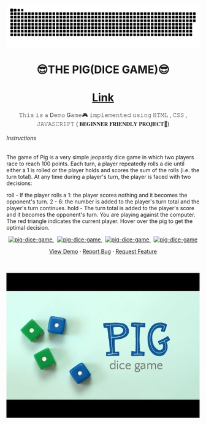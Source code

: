 
<a href=#><img src="snake.svg"></a>
<br>
<h1 align="center"> <strong> 😎THE PIG(DICE GAME)😎 </strong> </h1> 
<h1 align="center"><a href="https://thowfeeksalim.github.io/pig-dice-game">Link</a></h1>
<p align="center">
𝚃𝚑𝚒𝚜 𝚒𝚜 𝚊 D𝚎𝚖𝚘 G𝚊𝚖𝚎🎮 𝚒𝚖𝚙𝚕𝚎𝚖𝚎𝚗𝚝𝚎𝚍 𝚞𝚜𝚒𝚗𝚐 𝙷𝚃𝙼𝙻 , 𝙲𝚂𝚂 , 𝙹𝙰𝚅𝙰𝚂𝙲𝚁𝙸𝙿𝚃  ( 𝐁𝐄𝐆𝐈𝐍𝐍𝐄𝐑 𝐅𝐑𝐈𝐄𝐍𝐃𝐋𝐘 𝐏𝐑𝐎𝐉𝐄𝐂𝐓🧒)
</p>
<H6>Instructions</H6>
The game of Pig is a very simple jeopardy dice game in which two players race to reach 100 points. Each turn, a player repeatedly rolls a die until either a 1 is rolled or the player holds and scores the sum of the rolls (i.e. the turn total). At any time during a player's turn, the player is faced with two decisions:

roll - If the player rolls a
1: the player scores nothing and it becomes the opponent's turn.
2 - 6: the number is added to the player's turn total and the player's turn continues.
hold - The turn total is added to the player's score and it becomes the opponent's turn.
You are playing against the computer. The red triangle indicates the current player. Hover over the pig to get the optimal decision.

                                                           
                                                          
                                                           
                                                                  
                                            
<p align="center">                   
<a href="https://github.com/thowfeeksalim/pig-dice-game/fork" target="blank">            
<img src="https://img.shields.io/github/forks/thowfeeksalim/pig-dice-game?style=flat-square" alt="pig-dice-game"/>
</a>&nbsp;
<a href="https://github.com/thowfeeksalim/pig-dice-game/stargazers" target="blank">
<img src="https://img.shields.io/github/stars/thowfeeksalim/pig-dice-game?style=flat-square" alt="pig-dice-game"/>
</a>&nbsp;
<a href="https://github.com/thowfeeksalim/pig-dice-game/issues" target="blank">
<img src="https://img.shields.io/github/issues/thowfeeksalim/pig-dice-game?style=flat-square" alt="pig-dice-game"/>
</a>&nbsp;
<a href="https://github.com/thowfeeksalim/pig-dice-game/pulls" target="blank">
<img src="https://img.shields.io/github/issues-pr/thowfeeksalim/pig-dice-game?style=flat-square" alt="pig-dice-game"/>
</a>
</p>
 
<p align="center">
  <a href="https://thowfeeksalim.github.io/pig-dice-game" target="blank">View Demo</a>
  ·
  <a href="https://github.com/thowfeeksalim/pig-dice-game/issues/new/choose">Report Bug</a>
  ·
  <a href="https://github.com/thowfeeksalim/pig-dice-game/issues/new/choose">Request Feature</a>
</p>
<br>
<br>
<img align="right" alt="coding is fun" width="" src="pig.jpg">
